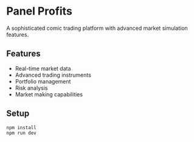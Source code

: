# Panel Profits

A sophisticated comic trading platform with advanced market simulation features.

## Features
- Real-time market data
- Advanced trading instruments
- Portfolio management
- Risk analysis
- Market making capabilities

## Setup
```bash
npm install
npm run dev
